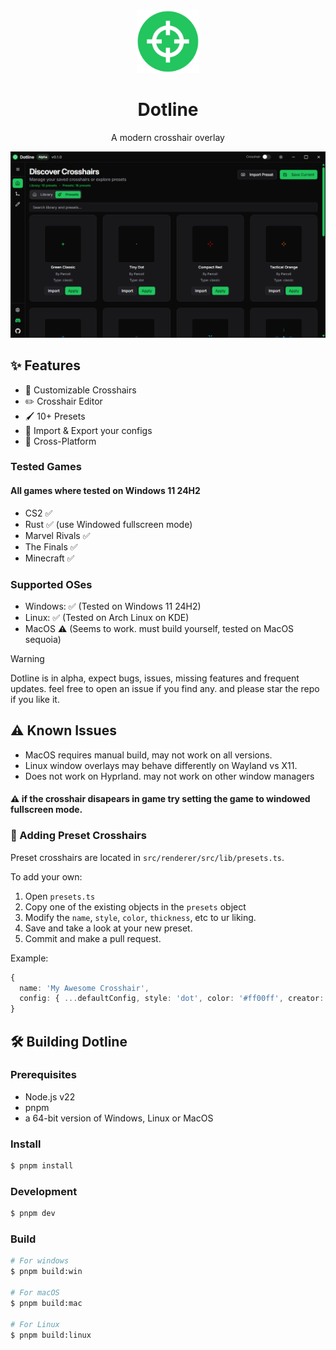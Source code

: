 <div align="center">
<img src="./resources/dotline.png" width="100" height="100" />

<h1>Dotline</h1>

<p>A modern crosshair overlay</p>

</div>

![Dotline Showcase](/images/appscreenshot.png)

## ✨ Features

- 🎯 Customizable Crosshairs
- ✏️ Crosshair Editor
- 🖌 10+ Presets
- 📂 Import & Export your configs
- 🐧 Cross-Platform

### Tested Games

#### All games where tested on Windows 11 24H2

- CS2 ✅
- Rust ✅ (use Windowed fullscreen mode)
- Marvel Rivals ✅
- The Finals ✅
- Minecraft ✅

### Supported OSes

- Windows: ✅ (Tested on Windows 11 24H2)
- Linux: ✅ (Tested on Arch Linux on KDE)
- MacOS ⚠️ (Seems to work. must build yourself, tested on MacOS sequoia)

> [!WARNING]  
> Dotline is in alpha, expect bugs, issues, missing features and frequent updates. feel free to open an issue if you find any. and please star the repo if you like it.

## ⚠️ Known Issues

- MacOS requires manual build, may not work on all versions.
- Linux window overlays may behave differently on Wayland vs X11.
- Does not work on Hyprland. may not work on other window managers

#### ⚠️ if the crosshair disapears in game try setting the game to windowed fullscreen mode.

### 🎯 Adding Preset Crosshairs

Preset crosshairs are located in `src/renderer/src/lib/presets.ts`.

To add your own:

1. Open `presets.ts`
2. Copy one of the existing objects in the `presets` object
3. Modify the `name`, `style`, `color`, `thickness`, etc to ur liking.
4. Save and take a look at your new preset.
5. Commit and make a pull request.

Example:

```ts
{
  name: 'My Awesome Crosshair',
  config: { ...defaultConfig, style: 'dot', color: '#ff00ff', creator: 'YourName' }
}
```

## 🛠️ Building Dotline

### Prerequisites

- Node.js v22
- pnpm
- a 64-bit version of Windows, Linux or MacOS

### Install

```bash
$ pnpm install
```

### Development

```bash
$ pnpm dev
```

### Build

```bash
# For windows
$ pnpm build:win

# For macOS
$ pnpm build:mac

# For Linux
$ pnpm build:linux
```
